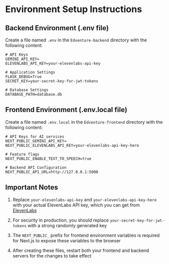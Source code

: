 # Environment Setup Instructions

## Backend Environment (.env file)

Create a file named `.env` in the `Edventure-backend` directory with the following content:

```
# API Keys
GEMINI_API_KEY=
ELEVENLABS_API_KEY=your-elevenlabs-api-key

# Application Settings
FLASK_DEBUG=True
SECRET_KEY=your-secret-key-for-jwt-tokens

# Database Settings
DATABASE_PATH=database.db
```

## Frontend Environment (.env.local file)

Create a file named `.env.local` in the `Edventure-frontend` directory with the following content:

```
# API Keys for AI services
NEXT_PUBLIC_GEMINI_API_KEY=
NEXT_PUBLIC_ELEVENLABS_API_KEY=your-elevenlabs-api-key-here

# Feature flags 
NEXT_PUBLIC_ENABLE_TEXT_TO_SPEECH=true

# Backend API Configuration
NEXT_PUBLIC_API_URL=http://127.0.0.1:5000
```

## Important Notes

1. Replace `your-elevenlabs-api-key` and `your-elevenlabs-api-key-here` with your actual ElevenLabs API key, which you can get from [ElevenLabs](https://elevenlabs.io/)

2. For security in production, you should replace `your-secret-key-for-jwt-tokens` with a strong randomly generated key

3. The `NEXT_PUBLIC_` prefix for frontend environment variables is required for Next.js to expose these variables to the browser

4. After creating these files, restart both your frontend and backend servers for the changes to take effect 
